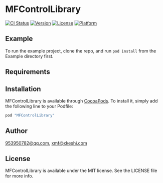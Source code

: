 # MFControlLibrary

[![CI Status](http://img.shields.io/travis/953950782@qq.com/MFControlLibrary.svg?style=flat)](https://travis-ci.org/953950782@qq.com/MFControlLibrary)
[![Version](https://img.shields.io/cocoapods/v/MFControlLibrary.svg?style=flat)](http://cocoapods.org/pods/MFControlLibrary)
[![License](https://img.shields.io/cocoapods/l/MFControlLibrary.svg?style=flat)](http://cocoapods.org/pods/MFControlLibrary)
[![Platform](https://img.shields.io/cocoapods/p/MFControlLibrary.svg?style=flat)](http://cocoapods.org/pods/MFControlLibrary)

## Example

To run the example project, clone the repo, and run `pod install` from the Example directory first.

## Requirements

## Installation

MFControlLibrary is available through [CocoaPods](http://cocoapods.org). To install
it, simply add the following line to your Podfile:

```ruby
pod "MFControlLibrary"
```

## Author

953950782@qq.com, xmf@xkeshi.com

## License

MFControlLibrary is available under the MIT license. See the LICENSE file for more info.
